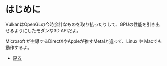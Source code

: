# はじめに

VulkanはOpenGLの今時余計なものを取り払ったりして、GPUの性能を引き出せるようにしたモダンな3D APIだよ。

Microsoft が主導するDirectXやAppleが推すMetalと違って、Linux や Macでも動作するよ。

* [戻る](./)
